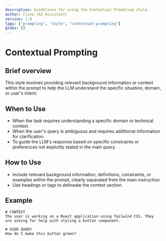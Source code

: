 ```yaml
---
description: Guidelines for using the Contextual Prompting style.
author: Cline (AI Assistant)
version: 1.0
tags: ["prompting", "style", "contextual-prompting"]
globs: []
---
```


# Contextual Prompting

## Brief overview
This style involves providing relevant background information or context within the prompt to help the LLM understand the specific situation, domain, or user's intent.

## When to Use
- When the task requires understanding a specific domain or technical context.
- When the user's query is ambiguous and requires additional information for clarification.
- To guide the LLM's response based on specific constraints or preferences not explicitly stated in the main query.

## How to Use
- Include relevant background information, definitions, constraints, or examples within the prompt, clearly separated from the main instruction.
- Use headings or tags to delineate the context section.

## Example
```
# CONTEXT
The user is working on a React application using Tailwind CSS. They are asking for help with styling a button component.

# USER QUERY
How do I make this button green?

